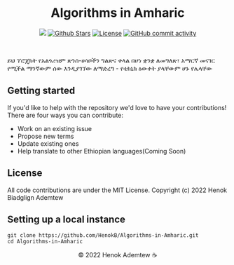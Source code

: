 <h1 align="center"> Algorithms in Amharic </h1>

<p align="center">
   <a href="#contributors"><img src="https://img.shields.io/github/contributors/HenokB/Algorithms-in-Amharic.svg?color=c0c8d0"></a>
   <a href="https://github.com/HenokB/Algorithms-in-Amharic/stargazers"><img src="https://img.shields.io/github/stars/HenokB/Algorithms-in-Amharic?color=e4b442" alt="Github Stars"></a>
   <a href="https://github.com/HenokB/Algorithms-in-Amharic/blob/main/LICENSE"><img src="https://img.shields.io/badge/license-MIT-9d2235" alt="License"></a>
   <a href="https://github.com/HenokB/Algorithms-in-Amharic/commits/main"><img alt="GitHub commit activity" src="https://img.shields.io/github/commit-activity/m/HenokB/Algorithms-in-Amharicd?color=8b55e3"/></a> 
</p> </br>

ይህ ፕሮጄክት የአልጎሪዝም ጽንሰ-ሀሳቦችን ግልጽና ቀላል በሆነ ቋንቋ ለመግለጽ፣ አማርኛ መናገር የሚችል ማንኛውም ሰው እንዲያገኘው ለማድረግ - የቴክኒክ ዕውቀት ያላቸውም ሆኑ የሌላቸው

 ## Getting started

If you'd like to help with the repository we'd love to have your contributions! There are four ways you can contribute:

- Work on an existing issue
- Propose new terms
- Update existing ones
- Help translate to other Ethiopian languages(Coming Soon)

## License 

All code contributions are under the MIT License. Copyright (c) 2022 Henok Biadglign Ademtew

## Setting up a local instance

```
git clone https://github.com/HenokB/Algorithms-in-Amharic.git
cd Algorithms-in-Amharic
```

<p align="center">© 2022 Henok Ademtew ☕️</p>
